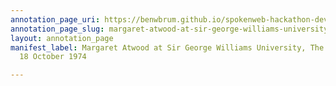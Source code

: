 ```yaml
---
annotation_page_uri: https://benwbrum.github.io/spokenweb-hackathon-development/annotations/margaret-atwood-at-sir-george-williams-university-the-poetry-series-18-october-1974-canvas-1-audience-member-16.json
annotation_page_slug: margaret-atwood-at-sir-george-williams-university-the-poetry-series-18-october-1974-canvas-1-audience-member-16
layout: annotation_page
manifest_label: Margaret Atwood at Sir George Williams University, The Poetry Series,
  18 October 1974

---
```

